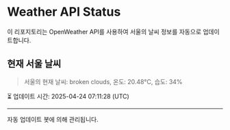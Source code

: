 
# Weather API Status

이 리포지토리는 OpenWeather API를 사용하여 서울의 날씨 정보를 자동으로 업데이트합니다.

## 현재 서울 날씨
> 서울의 현재 날씨: broken clouds, 온도: 20.48°C, 습도: 34%

⏳ 업데이트 시간: 2025-04-24 07:11:28 (UTC)

---
자동 업데이트 봇에 의해 관리됩니다.
